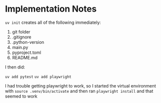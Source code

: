 # Implementation Notes

`uv init` creates all of the following immediately:

1. git folder
2. .gitignore
3. .python-version
4. main.py
5. pyproject.toml
6. README.md

I then did:

`uv add pytest`
`uv add playwright`

I had trouble getting playwright to work, so I started the virtual environment with
`source .venv/bin/activate`
and then ran
`playwright install` and that seemed to work
